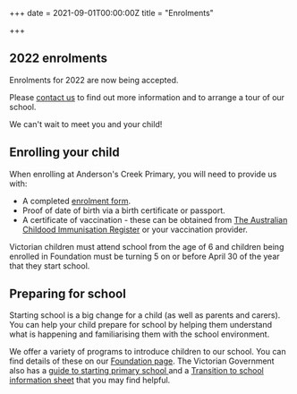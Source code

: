 +++
date = 2021-09-01T00:00:00Z
title = "Enrolments"

+++
## 2022 enrolments

Enrolments for 2022 are now being accepted.

Please [contact us](/our-school/contact-us/ "Contact us") to find out more information and to arrange a tour of our school.

We can't wait to meet you and your child!

## Enrolling your child

When enrolling at Anderson's Creek Primary, you will need to provide us with:

* A completed [enrolment form](https://res.cloudinary.com/andersonscreekps/v1550286448/forms/Student_enrolment_form.pdf "Enrolment form").
* Proof of date of birth via a birth certificate or passport.
* A certificate of vaccination - these can be obtained from [The Australian Childood Immunisation Register](https://www.servicesaustralia.gov.au/individuals/services/medicare/australian-immunisation-register/how-get-immunisation-history-statement "ACIR") or your vaccination provider.

Victorian children must attend school from the age of 6 and children being enrolled in Foundation must be turning 5 on or before April 30 of the year that they start school.

## Preparing for school

Starting school is a big change for a child (as well as parents and carers). You can help your child prepare for school by helping them understand what is happening and familiarising them with the school environment.

We offer a variety of programs to introduce children to our school. You can find details of these on our [Foundation page](/learning/foundation/ "Foundation"). The Victorian Government also has a [guide to starting primary school ](https://www.vic.gov.au/starting-primary-school-guide "Starting primary school guide")and a [Transition to school information sheet](https://www.education.vic.gov.au/Documents/childhood/professionals/learning/translations/English-information-sheet-transition-to-school.pdf "Transition to school information sheet") that you may find helpful.